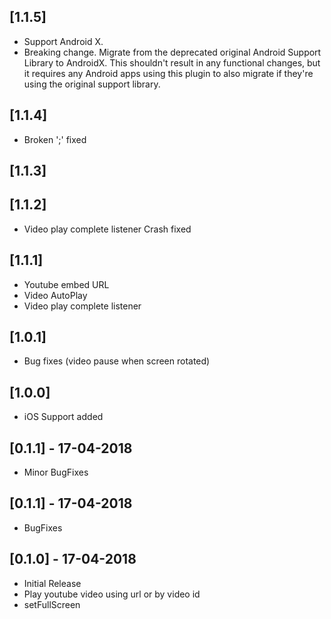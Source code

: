 ## [1.1.5]

* Support Android X. 
* Breaking change. Migrate from the deprecated original Android Support Library to AndroidX. This shouldn't result in any functional changes, but it requires any Android apps using this plugin to also migrate if they're using the original support library.

## [1.1.4]

* Broken ';' fixed

## [1.1.3]

## [1.1.2]

* Video play complete listener Crash fixed

## [1.1.1]

* Youtube embed URL
* Video AutoPlay
* Video play complete listener

## [1.0.1]

* Bug fixes (video pause when screen rotated)

## [1.0.0]

* iOS Support added

## [0.1.1] - 17-04-2018

* Minor BugFixes

## [0.1.1] - 17-04-2018

* BugFixes

## [0.1.0] - 17-04-2018

* Initial Release
* Play youtube video using url or by video id
* setFullScreen
